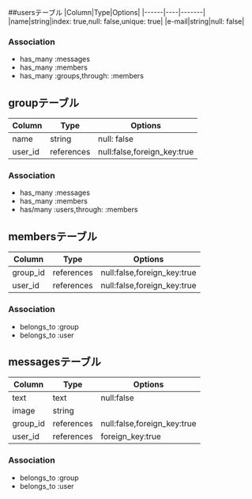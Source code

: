 
##usersテーブル
|Column|Type|Options|
|------|----|-------|
|name|string|index: true,null: false,unique: true|
|e-mail|string|null: false|


### Association
- has_many :messages
- has_many :members
- has_many :groups,through: :members


## groupテーブル

|Column|Type|Options|
|------|----|-------|
|name|string|null: false|
|user_id|references|null:false,foreign_key:true|


### Association
- has_many :messages
- has_many :members
- has/many :users,through: :members




## membersテーブル

|Column|Type|Options|
|------|----|-------|
|group_id|references|null:false,foreign_key:true|
|user_id|references|null:false,foreign_key:true|

### Association
- belongs_to :group
- belongs_to :user




## messagesテーブル

|Column|Type|Options|
|------|----|-------|
|text|text|null:false|
|image|string|
|group_id|references|null:false,foreign_key:true|
|user_id|references|foreign_key:true|

### Association
- belongs_to :group
- belongs_to :user
